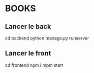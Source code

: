 # BOOKS

## Lancer le back
cd backend
python manage.py runserver

## Lancer le front
cd frontend
npm i
mpm start